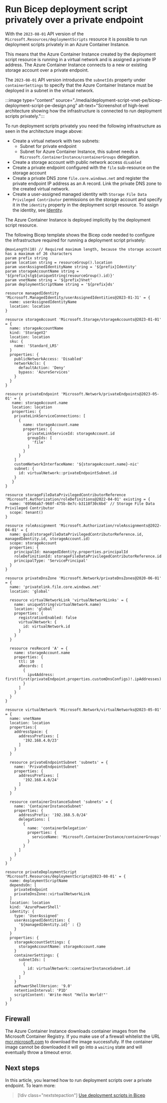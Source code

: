 # Run Bicep deployment script privately over a private endpoint

With the `2023-08-01` API version of the `Microsoft.Resources/deploymentScripts` resource it is possible to run deployment scripts privately in an Azure Container Instance.

This means that the Azure Container Instance created by the deployment script resource is running in a virtual network and is assigned a private IP address. The Azure Container Instance connects to a new or existing storage account over a private endpoint.

The `2023-08-01` API version introduces the `subnetIds` property under `containerSettings` to specify that the Azure Container Instance must be deployed in a subnet in the virtual network.

 :::image type="content" source="./media/deployment-script-vnet-pe/bicep-deployment-script-pe-design.png" alt-text="Screenshot of high-level architecture showing how the infrastructure is connected to run deployment scripts privately.":::

To run deployment scripts privately you need the following infrastructure as seen in the architecture image above:

- Create a virtual network with two subnets:
    - Subnet for private endpoint
    - Subnet for Azure Container Instance, this subnet needs a `Microsoft.ContainerInstance/containerGroups` delegation.
- Create a storage account with public network access `disabled`
- Create a private endpoint configured with the `file` sub-resource on the storage account
- Create a private DNS zone `file.core.windows.net` and register the private endpoint IP address as an A record. Link the private DNS zone to the created virtual network.
- Create a user-assigned managed identity with `Storage File Data Privileged Contributor` permissions on the storage account and specify it in the `identity` property in the deployment script resource. To assign the identity, see [Identity](https://learn.microsoft.com/en-us/azure/azure-resource-manager/bicep/deployment-script-develop#identity).

The Azure Container Instance is deployed implicitly by the deployment script resource.

The following Bicep template shows the Bicep code needed to configure the infrastructure required for running a deployment script privately:

```bicep
@maxLength(10) // Required maximum length, because the storage account has a maximum of 26 characters
param prefix string
param location string = resourceGroup().location
param userAssignedIdentityName string = '${prefix}Identity'
param storageAccountName string = '${prefix}stg${uniqueString(resourceGroup().id)}'
param vnetName string = '${prefix}Vnet'
param deploymentScriptName string = '${prefix}ds'

resource managedIdentity 'Microsoft.ManagedIdentity/userAssignedIdentities@2023-01-31' = {
  name: userAssignedIdentityName
  location: location
}

resource storageAccount 'Microsoft.Storage/storageAccounts@2023-01-01' = {
  name: storageAccountName
  kind: 'StorageV2'
  location: location
  sku: {
    name: 'Standard_LRS'
  }
  properties: {
    publicNetworkAccess: 'Disabled'
    networkAcls: {
      defaultAction: 'Deny'
      bypass: 'AzureServices'
    }
  }
}

resource privateEndpoint 'Microsoft.Network/privateEndpoints@2023-05-01' = {
   name: storageAccount.name
   location: location
   properties: {
    privateLinkServiceConnections: [
      {
        name: storageAccount.name
        properties: {
          privateLinkServiceId: storageAccount.id
          groupIds: [
            'file'
          ]
        }
      }
    ]
    customNetworkInterfaceName: '${storageAccount.name}-nic'
    subnet: {
      id: virtualNetwork::privateEndpointSubnet.id
    }
   }
}

resource storageFileDataPrivilegedContributorReference 'Microsoft.Authorization/roleDefinitions@2022-04-01' existing = {
  name: '69566ab7-960f-475b-8e7c-b3118f30c6bd' // Storage File Data Privileged Contributor
  scope: tenant()
}

resource roleAssignment 'Microsoft.Authorization/roleAssignments@2022-04-01' = {
  name: guid(storageFileDataPrivilegedContributorReference.id, managedIdentity.id, storageAccount.id)
  scope: storageAccount
  properties: {
    principalId: managedIdentity.properties.principalId
    roleDefinitionId: storageFileDataPrivilegedContributorReference.id
    principalType: 'ServicePrincipal'
  }
}

resource privateDnsZone 'Microsoft.Network/privateDnsZones@2020-06-01' = {
  name: 'privatelink.file.core.windows.net'
  location: 'global'

  resource virtualNetworkLink 'virtualNetworkLinks' = {
    name: uniqueString(virtualNetwork.name)
    location: 'global'
    properties: {
      registrationEnabled: false
      virtualNetwork: {
        id: virtualNetwork.id
      }
    }
  }

  resource resRecord 'A' = {
    name: storageAccount.name
    properties: {
      ttl: 10
      aRecords: [
        {
          ipv4Address: first(first(privateEndpoint.properties.customDnsConfigs)!.ipAddresses)
        }
      ]
    }
  }
}

resource virtualNetwork 'Microsoft.Network/virtualNetworks@2023-05-01' = {
  name: vnetName
  location: location
  properties:{
    addressSpace: {
      addressPrefixes: [
        '192.168.4.0/23'
      ]
    }
  }

  resource privateEndpointSubnet 'subnets' = {
    name: 'PrivateEndpointSubnet'
    properties: {
      addressPrefixes: [
        '192.168.4.0/24'
      ]
    }
  }

  resource containerInstanceSubnet 'subnets' = {
    name: 'ContainerInstanceSubnet'
    properties: {
      addressPrefix: '192.168.5.0/24'
      delegations: [
        {
          name: 'containerDelegation'
          properties: {
            serviceName: 'Microsoft.ContainerInstance/containerGroups'
          }
        }
      ]
    }
  }
}

resource privateDeploymentScript 'Microsoft.Resources/deploymentScripts@2023-08-01' = {
  name: deploymentScriptName
  dependsOn: [
    privateEndpoint
    privateDnsZone::virtualNetworkLink
  ]
  location: location
  kind: 'AzurePowerShell'
  identity: {
    type: 'UserAssigned'
    userAssignedIdentities: {
      '${managedIdentity.id}' : {}
    }
  }
  properties: {
    storageAccountSettings: {
      storageAccountName: storageAccount.name
    }
    containerSettings: {
      subnetIds: [
        {
          id: virtualNetwork::containerInstanceSubnet.id
        }
      ]
    }
    azPowerShellVersion: '9.0'
    retentionInterval: 'P1D'
    scriptContent: 'Write-Host "Hello World!"'
  }
}
```

## Firewall

The Azure Container Instance downloads container images from the Microsoft Container Registry. If you make use of a firewall whitelist the URL [mcr.microsoft.com](http://mcr.microsoft.com) to download the image successfully. If the container image cannot be downloaded it will go into a `waiting` state and will eventually throw a timeout error.

## Next steps

In this article, you learned how to run deployment scripts over a private endpoint. To learn more:

> [!div class="nextstepaction"]
> [Use deployment scripts in Bicep](./deployment-script-bicep.md)
